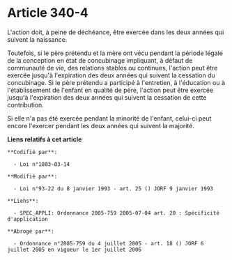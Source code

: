 # Article 340-4

L'action doit, à peine de déchéance, être exercée dans les deux années qui suivent la naissance.

Toutefois, si le père prétendu et la mère ont vécu pendant la période légale de la conception en état de concubinage
impliquant, à défaut de communauté de vie, des relations stables ou continues, l'action peut être exercée jusqu'à
l'expiration des deux années qui suivent la cessation du concubinage. Si le père prétendu a participé à l'entretien, à
l'éducation ou à l'établissement de l'enfant en qualité de père, l'action peut être exercée jusqu'à l'expiration des deux
années qui suivent la cessation de cette contribution.

Si elle n'a pas été exercée pendant la minorité de l'enfant, celui-ci peut encore l'exercer pendant les deux années qui
suivent la majorité.

**Liens relatifs à cet article**

	**Codifié par**:

	  - Loi n°1803-03-14

	**Modifié par**:

	  - Loi n°93-22 du 8 janvier 1993 - art. 25 () JORF 9 janvier 1993

	**Liens**:

	  - SPEC_APPLI: Ordonnance 2005-759 2005-07-04 art. 20 : Spécificité d'application

	**Abrogé par**:

	  - Ordonnance n°2005-759 du 4 juillet 2005 - art. 18 () JORF 6 juillet 2005 en vigueur le 1er juillet 2006
